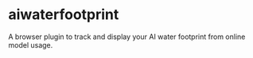 # aiwaterfootprint
A browser plugin to track and display your AI water footprint from online model usage.
